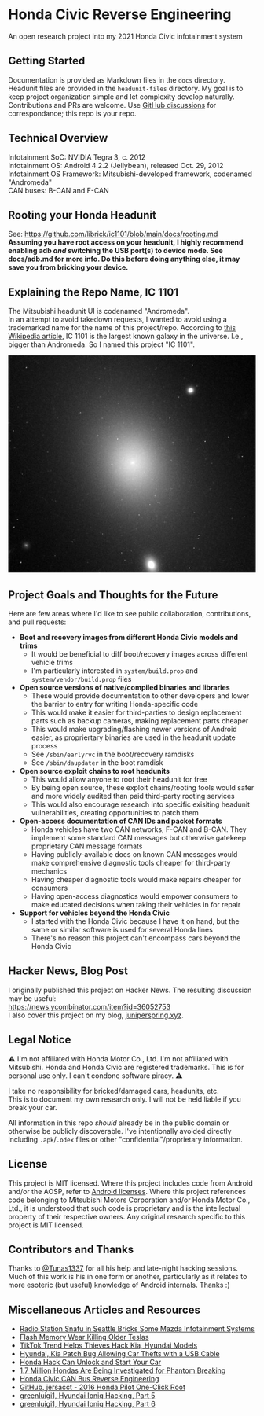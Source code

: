 # Honda Civic Reverse Engineering
An open research project into my 2021 Honda Civic infotainment system

## Getting Started
Documentation is provided as Markdown files in the `docs` directory.
Headunit files are provided in the `headunit-files` directory.
My goal is to keep project organization simple and let complexity develop naturally.
Contributions and PRs are welcome.
Use [GitHub discussions](https://github.com/librick/ic1101/discussions) for correspondance; this repo is your repo.

## Technical Overview
Infotainment SoC: NVIDIA Tegra 3, c. 2012  
Infotainment OS: Android 4.2.2 (Jellybean), released Oct. 29, 2012  
Infotainment OS Framework: Mitsubishi-developed framework, codenamed "Andromeda"  
CAN buses: B-CAN and F-CAN

## Rooting your Honda Headunit
See: https://github.com/librick/ic1101/blob/main/docs/rooting.md  
**Assuming you have root access on your headunit, I highly recommend enabling adb *and* switching the USB port(s) to device mode. See docs/adb.md for more info. Do this before doing anything else, it may save you from bricking your device.**

## Explaining the Repo Name, IC 1101
The Mitsubishi headunit UI is codenamed "Andromeda".  
In an attempt to avoid takedown requests, I wanted to avoid using a trademarked name for the name of this project/repo. According to [this Wikipedia article](https://en.wikipedia.org/wiki/IC_1101), IC 1101 is the largest known galaxy in the universe. I.e., bigger than Andromeda. So I named this project "IC 1101".

![June 1995 image of IC 1101 taken by the Hubble Space Telescope](./ic1101.jpg)

## Project Goals and Thoughts for the Future
Here are few areas where I'd like to see public collaboration, contributions, and pull requests:
- **Boot and recovery images from different Honda Civic models and trims**
    - It would be beneficial to diff boot/recovery images across different vehicle trims
    - I'm particularly interested in `system/build.prop` and `system/vendor/build.prop` files
- **Open source versions of native/compiled binaries and libraries**
    - These would provide documentation to other developers and lower the barrier to entry for writing Honda-specific code
    - This would make it easier for third-parties to design replacement parts such as backup cameras, making replacement parts cheaper
    - This would make upgrading/flashing newer versions of Android easier, as propriertary binaries are used in the headunit update process
    - See `/sbin/earlyrvc` in the boot/recovery ramdisks
    - See `/sbin/daupdater` in the boot ramdisk
- **Open source exploit chains to root headunits**
    - This would allow anyone to root their headunit for free
    - By being open source, these exploit chains/rooting tools would safer and more widely audited than paid third-party rooting services
    - This would also encourage research into specific exisiting headunit vulnerabilities, creating opportunities to patch them
- **Open-access documentation of CAN IDs and packet formats**
    - Honda vehicles have two CAN networks, F-CAN and B-CAN. They implement some standard CAN messages but otherwise gatekeep proprietary CAN message formats
    - Having publicly-available docs on known CAN messages would make comprehensive diagnostic tools cheaper for third-party mechanics
    - Having cheaper diagnostic tools would make repairs cheaper for consumers
    - Having open-access diagnostics would empower consumers to make educated decisions when taking their vehicles in for repair
- **Support for vehicles beyond the Honda Civic**
    - I started with the Honda Civic because I have it on hand, but the same or similar software is used for several Honda lines
    - There's no reason this project can't encompass cars beyond the Honda Civic

## Hacker News, Blog Post
I originally published this project on Hacker News.
The resulting discussion may be useful:  
https://news.ycombinator.com/item?id=36052753  
I also cover this project on my blog, [juniperspring.xyz](https://juniperspring.xyz/posts/honda-reverse-engineering/).

## Legal Notice
⚠️ I'm not affiliated with Honda Motor Co., Ltd. I'm not affiliated with Mitsubishi. Honda and Honda Civic are registered trademarks. This is for personal use only. I can't condone software piracy. ⚠️

I take no responsibility for bricked/damaged cars, headunits, etc.  
This is to document my own research only.
I will not be held liable if you break your car.

All information in this repo *should* already be in the public domain or otherwise be publicly discoverable. I've intentionally avoided directly including `.apk`/`.odex` files or other "confidential"/proprietary information.

## License
This project is MIT licensed.
Where this project includes code from Android and/or the AOSP, refer to [Android licenses](https://source.android.com/docs/setup/about/licenses). Where this project references code belonging to Mitsubishi Motors Corporation and/or Honda Motor Co., Ltd., it is understood that such code is proprietary and is the intellectual property of their respective owners. Any original research specific to this project is MIT licensed.

## Contributors and Thanks
Thanks to [@Tunas1337](https://github.com/Tunas1337) for all his help and late-night hacking sessions.
Much of this work is his in one form or another, particularly as it relates to more esoteric (but useful) knowledge of Android internals. Thanks :)

## Miscellaneous Articles and Resources
- [Radio Station Snafu in Seattle Bricks Some Mazda Infotainment Systems](https://arstechnica.com/cars/2022/02/radio-station-snafu-in-seattle-bricks-some-mazda-infotainment-systems/)
- [Flash Memory Wear Killing Older Teslas](https://www.tomshardware.com/news/flash-memory-wear-killing-older-teslas-due-to-excessive-data-logging-report)
- [TikTok Trend Helps Thieves Hack Kia, Hyundai Models](https://www.bloomberg.com/news/newsletters/2023-01-11/tiktok-trend-helps-thieves-hack-kia-hyundai-models)
- [Hyundai, Kia Patch Bug Allowing Car Thefts with a USB Cable](https://www.bleepingcomputer.com/news/security/hyundai-kia-patch-bug-allowing-car-thefts-with-a-usb-cable/)
- [Honda Hack Can Unlock and Start Your Car](https://www.tomsguide.com/news/honda-hack-can-unlock-and-start-your-car-what-you-need-to-know)
- [1.7 Million Hondas Are Being Investigated for Phantom Breaking](https://arstechnica.com/cars/2022/02/nhtsa-to-investigate-honda-accords-and-cr-vs-over-phantom-braking/)
- [Honda Civic CAN Bus Reverse Engineering](https://ashfaqahmad.ca/honda-civic-can-bus-reverse-engineering/)
- [GitHub, jersacct - 2016 Honda Pilot One-Click Root](https://github.com/jersacct/2016PilotOneClick)
- [greenluigi1, Hyundai Ioniq Hacking, Part 5](https://programmingwithstyle.com/posts/howihackedmycarpart5/)
- [greenluigi1, Hyundai Ioniq Hacking, Part 6](https://programmingwithstyle.com/posts/myhackedcarisdoomed/)
